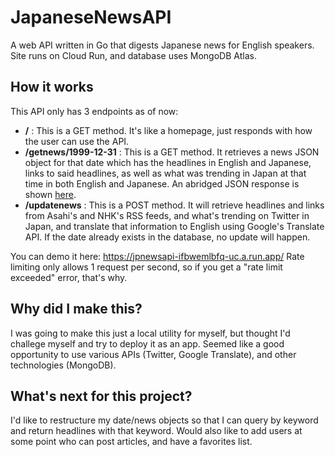 # JapaneseNewsAPI
A web API written in Go that digests Japanese news for English speakers. Site runs on Cloud Run, and database uses MongoDB Atlas.

## How it works
This API only has 3 endpoints as of now:
* **/** : This is a GET method. It's like a homepage, just responds with how the user can use the API.
* **/getnews/1999-12-31** : This is a GET method. It retrieves a news JSON object for that date which has the headlines in English and Japanese, links to said headlines, as well as what was trending in Japan at that time in both English and Japanese. An abridged JSON response is shown [here](https://github.com/travis-james/JapaneseNewsAPI/blob/main/sample.png).
* **/updatenews** : This is a POST method. It will retrieve headlines and links from Asahi's and NHK's RSS feeds, and what's trending on Twitter in Japan, and translate that information to English using Google's Translate API. If the date already exists in the database, no update will happen.

You can demo it here:
https://jpnewsapi-ifbwemlbfq-uc.a.run.app/
Rate limiting only allows 1 request per second, so if you get a "rate limit exceeded" error, that's why.

## Why did I make this?
I was going to make this just a local utility for myself, but thought I'd challege myself and try to deploy it as an app. Seemed like a good opportunity to use various APIs (Twitter, Google Translate), and other technologies (MongoDB).

## What's next for this project?
I'd like to restructure my date/news objects so that I can query by keyword and return headlines with that keyword.
Would also like to add users at some point who can post articles, and have a favorites list.
